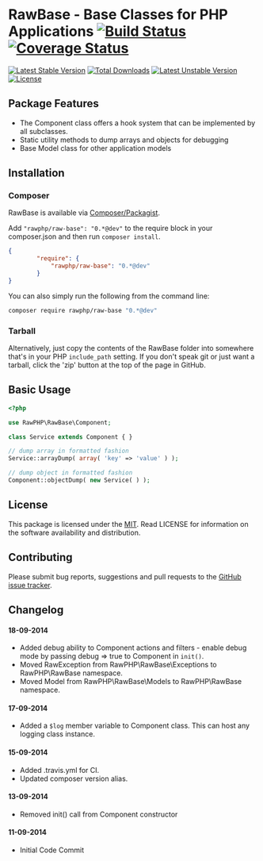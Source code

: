 # RawBase - Base Classes for PHP Applications [![Build Status](https://travis-ci.org/rawphp/RawBase.svg?branch=master)](https://travis-ci.org/rawphp/RawBase) [![Coverage Status](https://coveralls.io/repos/rawphp/RawBase/badge.png)](https://coveralls.io/r/rawphp/RawBase)

[![Latest Stable Version](https://poser.pugx.org/rawphp/raw-base/v/stable.svg)](https://packagist.org/packages/rawphp/raw-base) [![Total Downloads](https://poser.pugx.org/rawphp/raw-base/downloads.svg)](https://packagist.org/packages/rawphp/raw-base) [![Latest Unstable Version](https://poser.pugx.org/rawphp/raw-base/v/unstable.svg)](https://packagist.org/packages/rawphp/raw-base) [![License](https://poser.pugx.org/rawphp/raw-base/license.svg)](https://packagist.org/packages/rawphp/raw-base)

## Package Features
- The Component class offers a hook system that can be implemented by all subclasses.
- Static utility methods to dump arrays and objects for debugging
- Base Model class for other application models

## Installation

### Composer
RawBase is available via [Composer/Packagist](https://packagist.org/packages/rawphp/raw-base).

Add `"rawphp/raw-base": "0.*@dev"` to the require block in your composer.json and then run `composer install`.

```json
{
        "require": {
            "rawphp/raw-base": "0.*@dev"
        }
}
```

You can also simply run the following from the command line:

```sh
composer require rawphp/raw-base "0.*@dev"
```

### Tarball
Alternatively, just copy the contents of the RawBase folder into somewhere that's in your PHP `include_path` setting. If you don't speak git or just want a tarball, click the 'zip' button at the top of the page in GitHub.

## Basic Usage

```php
<?php

use RawPHP\RawBase\Component;

class Service extends Component { }

// dump array in formatted fashion
Service::arrayDump( array( 'key' => 'value' ) );

// dump object in formatted fashion
Component::objectDump( new Service( ) );
```

## License
This package is licensed under the [MIT](https://github.com/rawphp/RawBase/blob/master/LICENSE). Read LICENSE for information on the software availability and distribution.

## Contributing

Please submit bug reports, suggestions and pull requests to the [GitHub issue tracker](https://github.com/rawphp/RawBase/issues).

## Changelog

#### 18-09-2014
- Added debug ability to Component actions and filters - enable debug mode by passing debug => true to Component in `init()`.
- Moved RawException from RawPHP\RawBase\Exceptions to RawPHP\RawBase namespace.
- Moved Model from RawPHP\RawBase\Models to RawPHP\RawBase namespace.

#### 17-09-2014
- Added a `$log` member variable to Component class. This can host any logging class instance.

#### 15-09-2014
- Added .travis.yml for CI.
- Updated composer version alias.

#### 13-09-2014
- Removed init() call from Component constructor

#### 11-09-2014
- Initial Code Commit
